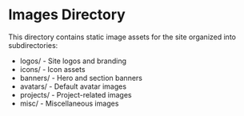 # Images Directory

This directory contains static image assets for the site organized into subdirectories:

- logos/      - Site logos and branding
- icons/      - Icon assets
- banners/    - Hero and section banners
- avatars/    - Default avatar images
- projects/   - Project-related images
- misc/       - Miscellaneous images
